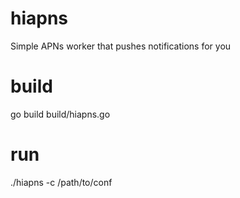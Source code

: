 # hiapns
Simple APNs worker that pushes notifications for you

# build
go build build/hiapns.go

# run
./hiapns -c /path/to/conf
